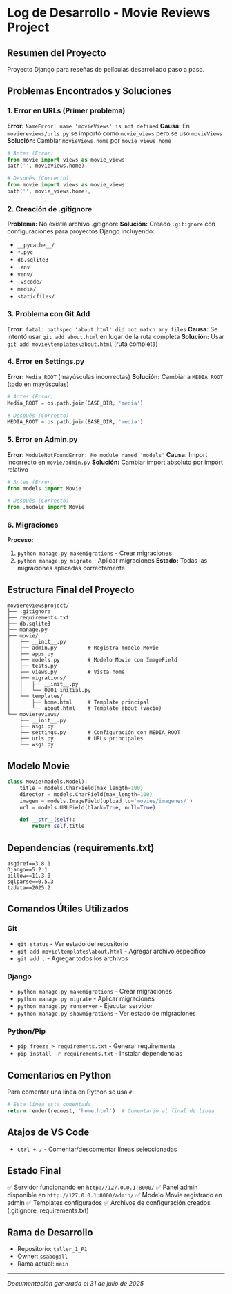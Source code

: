 # Log de Desarrollo - Movie Reviews Project

## Resumen del Proyecto
Proyecto Django para reseñas de películas desarrollado paso a paso.

## Problemas Encontrados y Soluciones

### 1. Error en URLs (Primer problema)
**Error:** `NameError: name 'movieViews' is not defined`
**Causa:** En `moviereviews/urls.py` se importó como `movie_views` pero se usó `movieViews`
**Solución:** Cambiar `movieViews.home` por `movie_views.home`

```python
# Antes (Error)
from movie import views as movie_views
path('', movieViews.home),

# Después (Correcto)
from movie import views as movie_views
path('', movie_views.home),
```

### 2. Creación de .gitignore
**Problema:** No existía archivo .gitignore
**Solución:** Creado `.gitignore` con configuraciones para proyectos Django incluyendo:
- `__pycache__/`
- `*.pyc`
- `db.sqlite3`
- `.env`
- `venv/`
- `.vscode/`
- `media/`
- `staticfiles/`

### 3. Problema con Git Add
**Error:** `fatal: pathspec 'about.html' did not match any files`
**Causa:** Se intentó usar `git add about.html` en lugar de la ruta completa
**Solución:** Usar `git add movie\templates\about.html` (ruta completa)

### 4. Error en Settings.py
**Error:** `Media_ROOT` (mayúsculas incorrectas)
**Solución:** Cambiar a `MEDIA_ROOT` (todo en mayúsculas)

```python
# Antes (Error)
Media_ROOT = os.path.join(BASE_DIR, 'media')

# Después (Correcto)
MEDIA_ROOT = os.path.join(BASE_DIR, 'media')
```

### 5. Error en Admin.py
**Error:** `ModuleNotFoundError: No module named 'models'`
**Causa:** Import incorrecto en `movie/admin.py`
**Solución:** Cambiar import absoluto por import relativo

```python
# Antes (Error)
from models import Movie

# Después (Correcto)
from .models import Movie
```

### 6. Migraciones
**Proceso:** 
1. `python manage.py makemigrations` - Crear migraciones
2. `python manage.py migrate` - Aplicar migraciones
**Estado:** Todas las migraciones aplicadas correctamente

## Estructura Final del Proyecto

```
moviereviewsproject/
├── .gitignore
├── requirements.txt
├── db.sqlite3
├── manage.py
├── movie/
│   ├── __init__.py
│   ├── admin.py          # Registra modelo Movie
│   ├── apps.py
│   ├── models.py         # Modelo Movie con ImageField
│   ├── tests.py
│   ├── views.py          # Vista home
│   ├── migrations/
│   │   ├── __init__.py
│   │   └── 0001_initial.py
│   └── templates/
│       ├── home.html     # Template principal
│       └── about.html    # Template about (vacío)
└── moviereviews/
    ├── __init__.py
    ├── asgi.py
    ├── settings.py       # Configuración con MEDIA_ROOT
    ├── urls.py           # URLs principales
    └── wsgi.py
```

## Modelo Movie

```python
class Movie(models.Model):
    title = models.CharField(max_length=100)
    director = models.CharField(max_length=100)
    imagen = models.ImageField(upload_to='movies/imagenes/')
    url = models.URLField(blank=True, null=True)

    def __str__(self):
        return self.title
```

## Dependencias (requirements.txt)

```
asgiref==3.8.1
Django==5.2.1
pillow==11.3.0
sqlparse==0.5.3
tzdata==2025.2
```

## Comandos Útiles Utilizados

### Git
- `git status` - Ver estado del repositorio
- `git add movie\templates\about.html` - Agregar archivo específico
- `git add .` - Agregar todos los archivos

### Django
- `python manage.py makemigrations` - Crear migraciones
- `python manage.py migrate` - Aplicar migraciones
- `python manage.py runserver` - Ejecutar servidor
- `python manage.py showmigrations` - Ver estado de migraciones

### Python/Pip
- `pip freeze > requirements.txt` - Generar requirements
- `pip install -r requirements.txt` - Instalar dependencias

## Comentarios en Python
Para comentar una línea en Python se usa `#`:
```python
# Esta línea está comentada
return render(request, 'home.html')  # Comentario al final de línea
```

## Atajos de VS Code
- `Ctrl + /` - Comentar/descomentar líneas seleccionadas

## Estado Final
✅ Servidor funcionando en `http://127.0.0.1:8000/`
✅ Panel admin disponible en `http://127.0.0.1:8000/admin/`
✅ Modelo Movie registrado en admin
✅ Templates configurados
✅ Archivos de configuración creados (.gitignore, requirements.txt)

## Rama de Desarrollo
- Repositorio: `taller_1_P1`
- Owner: `ssabogall`
- Rama actual: `main`

---
*Documentación generada el 31 de julio de 2025*
